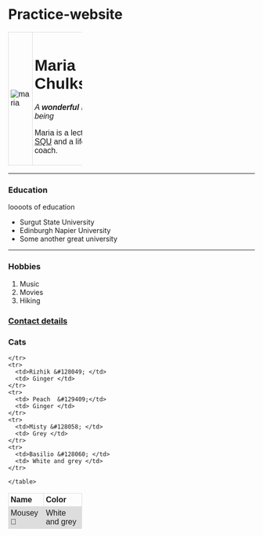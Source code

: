 # Practice-website
<!DOCTYPE html>
<html lang="en">
 <head>
      <meta charset="UTF-8">
       <title>Maria's website</title>
       <link rel="icon" type="image/x-icon" href="C:\Users\lenovo\Dropbox\PC\Desktop\HTML\Iconsmind-Outline-Cat.ico">
 </head>
 <body>
   <table cellspacing="20">
    <tr>
      <td><img src="https://media-exp1.licdn.com/dms/image/C4E03AQGlPO0aTO3HMA/profile-displayphoto-shrink_200_200/0/1615830825667?e=1675900800&v=beta&t=co0iosUIX3QuiDwK20UgIYkv0eaz_S75M7hUnb2mbAA" alt="maria"> </td>
      <td> <h1>Maria Chulkstan</h1>  
  <p><i>A <strong>wonderful</strong> human being</i></p>
  <p>Maria is a lecturer at <a href="https://www.squ.edu.om/">SQU</a> and a life coach.</p> </td>
    </tr>
   </table>
    
  
  <hr>
  <h3>Education</h3>
  <p>loooots of education</p>
   <ul>
    <li>Surgut State University</li>
    <li>Edinburgh Napier University</li>
    <li>Some another great university</li>
   </ul>
  <hr>
  <h3>Hobbies</h3>
   <ol>
    <li> Music</li>
    <li> Movies</li>
    <li> Hiking</li>
   </ol>
   <p><h3><a href="C:\Users\lenovo\Dropbox\PC\Desktop\HTML\Contacts.html">Contact details</a></h3></p>
   <p><h3>Cats</h3></p>
    <table cellspacing="20">
     <tr>
       <td> <strong>Name</strong> </td>
       <td> <strong>Color</strong> </td>
     </tr>
     <tr> 
      <td>Mousey &#128018;</td> 
      <td> White and grey </td>
      
    </tr>
    <tr>
      <td>Rizhik &#128049; </td> 
      <td> Ginger </td>
    </tr>
    <tr>
      <td> Peach  &#129409;</td>
      <td> Ginger </td>
    </tr>
    <tr>
      <td>Misty &#128058; </td> 
      <td> Grey </td>
    </tr>
    <tr>
      <td>Basilio &#128060; </td> 
      <td> White and grey </td>
    </tr>
 <style>
    table {
      font-family: arial, sans-serif;
      border-collapse: collapse;
      width: 30%;
    }
    
    td, th {
      border: 1px solid #dddddd;
      text-align: left;
      padding: 4px;
    }
    
    tr:nth-child(even) {
      background-color: #dddddd;
    }
    </style>
   <style>
    body {
      background-image: url('https://hdwallpaperim.com/wp-content/uploads/2017/08/22/103360-anime_girls-simple_background-white_background-redhead-Pokemon.jpg');
      background-repeat: no-repeat;
    }
    </style>
    </table> 
   
</body>
</html>
